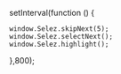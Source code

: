 setInterval(function () {

    window.Selez.skipNext(5);
    window.Selez.selectNext();
    window.Selez.highlight();
  },800);
